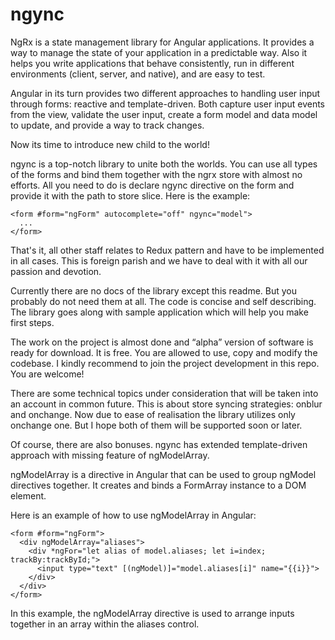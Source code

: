 # ngync

NgRx is a state management library for Angular applications. It provides a way to manage the state of your application in a predictable way. Also it helps you write applications that behave consistently, run in different environments (client, server, and native), and are easy to test.

Angular in its turn provides two different approaches to handling user input through forms: reactive and template-driven. Both capture user input events from the view, validate the user input, create a form model and data model to update, and provide a way to track changes.

Now its time to introduce new child to the world!

ngync is a top-notch library to unite both the worlds. You can use all types of the forms and bind them together with the ngrx store with almost no efforts. All you need to do is declare ngync directive on the form and provide it with the path to store slice. Here is the example:

```angular
<form #form="ngForm" autocomplete="off" ngync="model">
  ...
</form>
```
That's it, all other staff relates to Redux pattern and have to be implemented in all cases. This is foreign parish and we have to deal with it with all our passion and devotion.

Currently there are no docs of the library except this readme. But you probably do not need them at all. The code is concise and self describing. The library goes along with sample application which will help you make first steps. 

The work on the project is almost done and “alpha” version of software is ready for download. It is free. You are allowed to use, copy and modify the codebase. I kindly recommend to join the project development in this repo. You are welcome!

There are some technical topics under consideration that will be taken into an account in common future. This is about store syncing strategies: onblur and onchange. Now due to ease of realisation the library utilizes only onchange one. But I hope both of them will be supported soon or later.

Of course, there are also bonuses. ngync has extended template-driven approach with missing feature of ngModelArray.

ngModelArray is a directive in Angular that can be used to group ngModel directives together. It creates and binds a FormArray instance to a DOM element.

Here is an example of how to use ngModelArray in Angular:

```angular
<form #form="ngForm">
  <div ngModelArray="aliases">
    <div *ngFor="let alias of model.aliases; let i=index; trackBy:trackById;">
      <input type="text" [(ngModel)]="model.aliases[i]" name="{{i}}">
    </div>
  </div>
</form>
```
In this example, the ngModelArray directive is used to arrange inputs together in an array within the aliases control.
